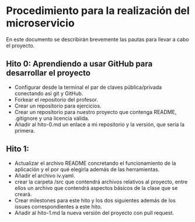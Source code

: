 # Procedimiento para la realización del microservicio

En este documento se describirán brevemente las pautas para llevar a cabo el proyecto.

## Hito 0: Aprendiendo a usar GitHub para desarrollar el proyecto

- Configurar desde la terminal el par de claves pública/privada conectando así git y GitHub.
- Forkear el repositorio del profesor.
- Crear un repositorio para ejercicios.
- Crear un repositorio para nuestro proyecto que contenga README, .gitignore y una licencia válida.
- Añadir al hito-0.md un enlace a mi repositorio y la versión, que sería la primera.

## Hito 1:

- Actualizar el archivo README concretando el funcionamiento de la aplicación y el por qué elegirla además de las herramientas.
- Añadir el archivo iv.yaml.
- crear la carpeta /src que contendrá archivos relativos al proyecto, entre ellos un archivo que contendrá aspectos básicos de la clase que se creará.
- Crear milestones para este hito y los dos siguientes además de los issues correspondientes a este hito.
- Añadir al hito-1.md la nueva versión del proyecto con pull request.

